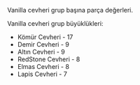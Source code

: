 Vanilla cevheri grup başına parça değerleri.

Vanilla cevheri grup büyüklükleri:

* Kömür Cevheri - 17
* Demir Cevheri - 9
* Altın Cevheri - 9
* RedStone Cevheri - 8
* Elmas Cevheri - 8
* Lapis Cevheri - 7